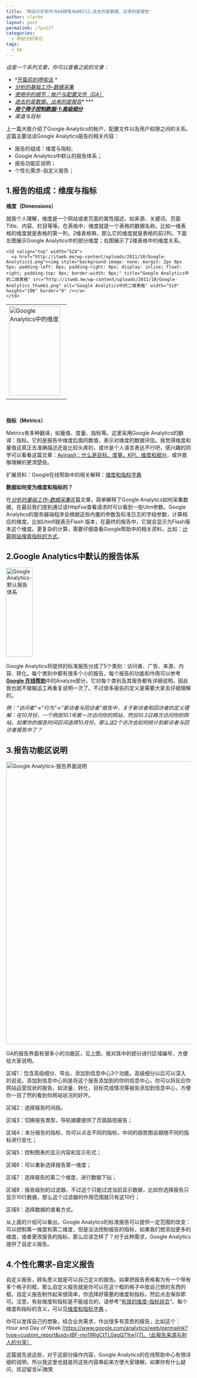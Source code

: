 ```yaml
---
title: '网站分析软件与GA随笔4&#8212;进去的是数据，出来的是报告'
author: clarke
layout: post
permalink: /?p=127
categories:
  - 网站分析笔记
tags:
  - GA
---
```

*这是一个系列文章，你可以查看之前的文章：*

*   *[开篇前的啰嗦话][1] *
*   *[分析的基础工作–数据采集][2]*
*   *[使用中的细节：帐户与配置文件（GA）][3]*
*   *<a href="http://itweb.me/?p=127" target="_blank">进去的是数据，出来的是报告</a>** ***
*   <a title="用个筛子控制数据-1：高级细分" href="http://itweb.me/?p=152" target="_blank"><em><strong>用个筛子控制数据-1:高级细分 </strong></em></a>
*   *渠道与目标*

上一篇大致介绍了Google Analytics的帐户、配置文件以及用户权限之间的关系。这篇主要谈谈Google Analytics报告的相关内容：

*   报告的组成：维度与指标;
*   Google Analytics中默认的报告体系；
*   报告功能区说明；
*   个性化需求&#8211;自定义报告；

<!--more-->

## 1.报告的组成：维度与指标

**维度（Dimensions）**

就我个人理解，维度是一个网站或者页面的属性描述，如来源、关键词、页面Title、内容、栏目等等。在表格中，维度就是一个表格的数据名称。比如一维表格的维度就是表格的第一列，2维表格嘛，那么它的维度就是表格的前2列。下面左图展示Google Analytics中的部分维度；右图展示了2维表格中的维度关系。

<table width="700" border="0" cellspacing="0" cellpadding="2">
  <tr>
    <td valign="top" width="139">
      <a href="http://itweb.me/wp-content/uploads/2011/10/Google-Analytics.png"><img style="background-image: none; margin: 2px 10px 5px 0px; padding-left: 0px; padding-right: 0px; display: inline; float: left; padding-top: 0px; border-width: 0px;" title="Google Analytics中的维度" src="http://itweb.me/wp-content/uploads/2011/10/Google-Analytics_thumb.png" alt="Google Analytics中的维度" width="139" height="244" border="0" /></a>
    </td>
    
    <td valign="top" width="524">
      <a href="http://itweb.me/wp-content/uploads/2011/10/Google-Analytics1.png"><img style="background-image: none; margin: 2px 0px 5px; padding-left: 0px; padding-right: 0px; display: inline; float: right; padding-top: 0px; border-width: 0px;" title="Google Analytics中的二维表格" src="http://itweb.me/wp-content/uploads/2011/10/Google-Analytics_thumb1.png" alt="Google Analytics中的二维表格" width="519" height="196" border="0" /></a>
    </td>
  </tr>
</table>

&nbsp;

**指标（Metrics）**

Metrics有多种翻译，如量值、度量、指标等。这里采用Google Analytics的翻译：指标。它的是报告中维度后面的数值，表示对维度的数据评估。我觉得维度和量值这真正去准确描述还是比较头疼的，或许是个人语言表达不行吧，感兴趣的同学可以看看这篇文章：<a href="http://www.chinawebanalytics.cn/wa-basic-terms/" target="_blank">Avinash：什么是目标、度量、KPI、维度和细分</a>，或许能够理解的更清楚些。

扩展资料：Google在线帮助中的相关解释：<a href="http://www.google.com/support/analyticshelp/bin/topic.py?hl=zh-Hans&topic=1006229" target="_blank">维度和指标字典</a>

**数据如何变为维度和指标的？**

在[*分析的基础工作–数据采集*][4]这篇文章，简单解释了Google Analytics如何采集数据，在最后我们提到通过该HttpFox查看请求时可以看到一些Utm参数。Google Analytics的服务器端程序会根据这些内置的参数及标准日志的字段参数，计算相应的维度。比如Utmfl就表示Flash 版本，在最终的报告中，它就会显示为Flash版本这个维度。更复杂的计算，需要仔细查看Google帮助中的相关资料，比如：<a href="http://www.google.com/support/analyticshelp/bin/answer.py?hl=zh-Hans&answer=1032321&topic=1120718" target="_blank">计算网站搜索指标的方式</a>。

## 2.Google Analytics中默认的报告体系

[<img style="background-image: none; padding-left: 0px; padding-right: 0px; display: inline; padding-top: 0px; border-width: 0px;" title="Google Analytics-默认报告体系" src="http://itweb.me/wp-content/uploads/2011/10/Google-Analytics-_thumb.png" alt="Google Analytics-默认报告体系" width="72" height="244" border="0" />][5]

Google Analytics将提供的标准报告分成了5个类别：访问者、广告、来源、内容、转化。每个类别中都有很多个小的报告，每个报告的功能和作用可以参考<a href="http://www.google.com/support/analyticshelp/" target="_blank"><strong>Google 在线帮助</strong></a>中的Analyze部分，它对每个类别及其报告都有详细说明，因此我也就不做搬运工再重复说明一次了。不过很多报告的定义是需要大家去仔细理解的。

*例：“访问者”->“行为”->“新访者与回访者”报告中，关于新访者和回访者的定义理解：在10月份，一个网民10.1号第一次访问你的网站，然后10.3日再次访问你的网站。如果你的报告时间区间选择10月份，那么这2个访次会如何统计到新访者与回访者报告中了？*

## 3.报告功能区说明

[<img style="background-image: none; padding-left: 0px; padding-right: 0px; display: inline; padding-top: 0px; border-width: 0px;" title="Google Analytics-报告界面说明" src="http://itweb.me/wp-content/uploads/2011/10/Google-Analytics-_thumb1.png" alt="Google Analytics-报告界面说明" width="986" height="772" border="0" />][6]

GA的报告界面有很多小的功能区，见上图，我对其中的部分进行区域编号，方便给大家说明。

区域1：包含高级细分、导出、添加到信息中心3个功能。高级细分以后可以深入的说说，添加到信息中心则是将这个报告添加到的你的信息中心，你可以将反应你网站运营现状的报告，如流量、转化、目标完成情况等报告添加到信息中心，方便你一目了然的看到你网站状况的好坏。

区域2：选择报告时间段。

区域3：切换报告类型，导航摘要提供了页面路径报告；

区域4：本分报告的指标，你可以点击不同的指标，中间的趋势图会跟随不同的指标进行变化；

区域5：控制图表的显示内容和显示形式；

区域6：可以重新选择报告第一维度；

区域7：选择报告的第二个维度，进行数据下钻；

区域8：报告级别的过滤器，不过这个只能过滤当前显示数据，比如你选择报告只显示10行数据，那么这个过滤器的作用范围就只有这10行；

区域9：选择数据的查看方式。

从上面的介绍可以看出，Google Analytics的标准报告可以提供一定范围的改变：可以控制第一维度和第二维度，但是没法控制报告的指标，如果我们想添加更多的维度，或者更改报告的指标，那么应该怎样了？对于此种需求，Google Analytics提供了自定义报告。

## 4.个性化需求&#8211;自定义报告

自定义报告，顾名思义就是可以自己定义的报告。如果把报告表格看为有一个带有多个格子的框，那么自定义报告就是你可以在这个框的格子中放自己想的东西的框。自定义报告制作起来很简单，你选择好需要的维度和指标，然后点击保存即可。注意，有些维度和指标是不能组合的，请参考“<a href="http://www.google.com/support/analyticshelp/bin/answer.py?answer=1033062" target="_blank">有效的维度-指标组合</a>”。每个维度和指标的含义，可以见<a href="http://www.google.com/support/analyticshelp/bin/topic.py?hl=zh-Hans&topic=1006229" target="_blank">维度和指标字典</a> 。

你可以发挥自己的想象，结合业务需求，作出很多有意思的报告，比如这个：Hour and Day of Week [https://www.google.com/analytics/web/permalink?type=custom_report&uid=tBF-mo19RgCtTL0agQ71tw][7]。（此报告来源与别人的分享）

这篇就先说这些，对于这部分操作内容，Google Analytics的在线帮助中心有很详细的说明，所以我这里也就是将这些内容串起来方便大家理解。如果你有什么疑问，欢迎留言<img class="wlEmoticon wlEmoticon-smile" style="border-style: none;" src="http://itweb.me/wp-content/uploads/2011/10/wlEmoticon-smile.png" alt="微笑" />

 [1]: http://itweb.me/?p=65
 [2]: http://itweb.me/?p=85
 [3]: http://itweb.me/?p=109
 [4]: http://itweb.me/?p=85 "网站分析软件与GA随笔2:分析的基础工作–数据采集"
 [5]: http://itweb.me/wp-content/uploads/2011/10/Google-Analytics-.png
 [6]: http://itweb.me/wp-content/uploads/2011/10/Google-Analytics-1.png
 [7]: https://www.google.com/analytics/web/permalink?type=custom_report&uid=tBF-mo19RgCtTL0agQ71tw "https://www.google.com/analytics/web/permalink?type=custom_report&uid=tBF-mo19RgCtTL0agQ71tw"